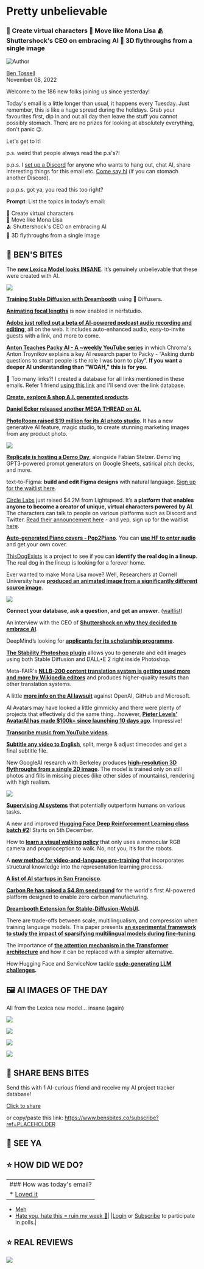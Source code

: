 # Pretty unbelievable

### 🤡 Create virtual characters 💃 Move like Mona Lisa 🫂 Shuttershock's CEO on embracing AI 🌁 3D flythroughs from a single image

![Author](https://media.beehiiv.com/cdn-cgi/image/fit=scale-down,format=auto,onerror=redirect,quality=80/uploads/user/profile_picture/fc858b4d-39e3-4be1-abf4-2b55504e21a2/thumb_uJ4UYake_400x400.jpg)

[Ben Tossell](https://www.twitter.com/bentossell)\
November 08, 2022

Welcome to the 186 new folks joining us since yesterday!

Today's email is a little longer than usual, it happens every Tuesday. Just remember, this is like a huge spread during the holidays. Grab your favourites first, dip in and out all day then leave the stuff you cannot possibly stomach. There are no prizes for looking at absolutely everything, don't panic 😉.

Let's get to it!

p.s. weird that people always read the p.s's?!

p.p.s. I [set up a Discord](https://discord.gg/e2eHhdAt) for anyone who wants to hang out, chat AI, share interesting things for this email etc. [Come say hi](https://discord.gg/e2eHhdAt) (if you can stomach another Discord).

p.p.p.s. got ya, you read this too right?

**Prompt**: List the topics in today’s email:

🤡 Create virtual characters\
💃 Move like Mona Lisa\
🫂 Shuttershock's CEO on embracing AI\
🌁 3D flythroughs from a single image

## **🫦 BEN'S BITES**

The **[new Lexica Model looks INSANE](https://twitter.com/sharifshameem/status/1589633782511960065).** It’s genuinely unbelievable that these were created with AI.

![](https://media.beehiiv.com/cdn-cgi/image/fit=scale-down,format=auto,onerror=redirect,quality=80/uploads/asset/file/70e838ea-15db-41c7-8c56-46f1e7b5c30b/Group_6.png)

[**Training Stable Diffusion with Dreambooth**](https://huggingface.co/blog/dreambooth) using 🧨 Diffusers.

**[Animating focal lengths](https://twitter.com/nerfstudioteam/status/1589493512529383426?s=12\&t=FjVqfJr8bgmaHKBk8Mm0uA)** is now enabled in nerfstudio.

**[Adobe just rolled out a beta of AI-powered podcast audio recording and editing](https://podcast.adobe.com/)**, all on the web. It includes auto-enhanced audio, easy-to-invite guests with a link, and more to come.

[**Anton Teaches Packy AI - A ~weekly YouTube series**](https://www.youtube.com/watch?v=73Dx3Ts1ze4) in which Chroma's Anton Troynikov explains a key AI research paper to Packy - “Asking dumb questions to smart people is the role I was born to play”. **If you want a deeper AI understanding than "WOAH," this is for you**.

👋 Too many links?! I created a database for all links mentioned in these emails. Refer 1 friend [using this link](https://www.bensbites.co/subscribe?ref=PLACEHOLDER) and I'll send over the link database.

[**Create, explore & shop A.I. generated products**](https://www.productsby.ai/)**.**

[**Daniel Ecker released another MEGA THREAD on AI.**](https://twitter.com/daniel_eckler/status/1589629394372669440)

[**PhotoRoom raised $19 million for its AI photo studio**](https://photoroom.notion.site/PhotoRoom-raises-19-million-to-double-down-on-its-AI-photo-studio-already-powering-millions-of-rese-71ec6064667645c98f8b183a4d56c282). It has a new generative AI feature, magic studio, to create stunning marketing images from any product photo.

![](https://media.beehiiv.com/cdn-cgi/image/fit=scale-down,format=auto,onerror=redirect,quality=80/uploads/asset/file/8ef39220-89f0-4505-a08d-1dceac656e5b/Screenshot_2022-11-08_at_13.39.05.png)

[**Replicate is hosting a Demo Day**](https://twitter.com/replicatehq/status/1589642410455343105), alongside Fabian Stelzer. Demo’ing GPT3-powered prompt generators on Google Sheets, satirical pitch decks, and more.

text-to-Figma: **build and edit Figma designs** with natural language. [Sign up for the waitlist here](http://text-to-figma.com).

[Circle Labs](https://circlelabs.xyz/) just raised $4.2M from Lightspeed. It’s **a platform that enables anyone to become a creator of unique, virtual characters powered by AI**. The characters can talk to people on various platforms such as Discord and Twitter. [Read their announcement here](https://circlelabs.xyz/) - and yep, sign up for the waitlist [here](https://docs.google.com/forms/d/e/1FAIpQLSenXhLzeYsjc94Au4JUHhL3ZH4LQl-filmt7cBPv6C7YAcuZw/viewform).

[**Auto-generated Piano covers - Pop2Piano**](https://sweetcocoa.github.io/pop2piano_samples/). You can [**use HF to enter audio**](https://huggingface.co/spaces/sweetcocoa/pop2piano) and get your own cover.

[ThisDogExists](https://thisdogexists.com/) is a project to see if you can **identify the real dog in a lineup**. The real dog in the lineup is looking for a forever home.

Ever wanted to make Mona Lisa move? Well, Researchers at Cornell University have [**produced an animated image from a significantly different source image**](https://twitter.com/pascal_bornet/status/1589520551818698755).

![](https://media.beehiiv.com/cdn-cgi/image/fit=scale-down,format=auto,onerror=redirect,quality=80/uploads/asset/file/358c21e2-93d1-49cf-b813-bb77958ec1b5/ezgif.com-gif-maker__21_.gif)

**Connect your database, ask a question, and get an answer**. ([waitlist](https://www.usechannel.com/))

An interview with the CEO of [**Shuttershock on why they decided to embrace AI**](https://www.emergingtechbrew.com/stories/2022/11/04/why-shutterstock-execs-decided-to-embrace-dall-e-2).

DeepMind’s looking for [**applicants for its scholarship programme**](https://www.deepmind.com/scholarships).

[**The Stability Photoshop plugin**](https://christiancantrell.com/#ai-ml) allows you to generate and edit images using both Stable Diffusion and DALL•E 2 right inside Photoshop.

Meta-FAIR's [**NLLB-200 content translation system is getting used more and more by Wikipedia editors**](https://twitter.com/metaai/status/1589683795720310785?s=12\&t=xJHYQYLsAaPY-EMkjEoQsA) and produces higher-quality results than other translation systems.

A little [**more info on the AI lawsuit**](https://www.theregister.com/2022/11/07/in_brief_ai/) against OpenAI, GitHub and Microsoft.

AI Avatars may have looked a little gimmicky and there were plenty of projects that effectively did the same thing…however, [**Pieter Levels’ AvatarAI has made $100k+ since launching 10 days ago**](https://twitter.com/levelsio/status/1589737798244118528?s=12\&t=RbntBcl2EVdfbppHkXjS-A). Impressive!

[**Transcribe music from YouTube videos**](https://huggingface.co/spaces/juancopi81/youtube-music-transcribe).

[**Subtitle any video to English**](https://www.supertranslate.ai/), split, merge & adjust timecodes and get a final subtitle file.

New GoogleAI research with Berkeley produces [**high-resolution 3D flythroughs from a single 2D image**](https://ai.googleblog.com/2022/11/infinite-nature-generating-3d.html). The model is trained only on still photos and fills in missing pieces (like other sides of mountains), rendering with high realism.

![](https://media.beehiiv.com/cdn-cgi/image/fit=scale-down,format=auto,onerror=redirect,quality=80/uploads/asset/file/5143e000-14e3-40cd-82af-9371a67c6686/ezgif.com-gif-maker__20_.gif)

[**Supervising AI systems**](https://arxiv.org/abs/2211.03540) that potentially outperform humans on various tasks.

A new and improved [**Hugging Face Deep Reinforcement Learning class batch #2**](https://huggingface.us17.list-manage.com/subscribe?u=7f57e683fa28b51bfc493d048\&id=8c406b6440)! Starts on 5th December.

How to [**learn a visual walking policy**](https://antonilo.github.io/vision_locomotion/) that only uses a monocular RGB camera and proprioception to walk. No, not you, it’s for the robots.

A [**new method for video-and-language pre-training**](https://arxiv.org/abs/2211.03314) that incorporates structural knowledge into the representation learning process.

[**A list of AI startups in San Francisco**](https://docs.google.com/document/d/18b12miTZyMpBida_C3eswar9fHP1AF0v4dmIOoy-N2s/edit).

[**Carbon Re has raised a $4.8m seed round**](https://twitter.com/nntsn/status/1589739810578915328?s=12\&t=zT1ZqQhP2a2p1x4URVGAYA) for the world's first AI-powered platform designed to enable zero carbon manufacturing.

[**Dreambooth Extension for Stable-Diffusion-WebUI**](https://github.com/d8ahazard/sd_dreambooth_extension)**.**

There are trade-offs between scale, multilingualism, and compression when training language models. This paper presents [**an experimental framework to study the impact of sparsifying multilingual models during fine-tuning**](https://arxiv.org/abs/2211.02738).

The importance of [**the attention mechanism in the Transformer architecture**](https://arxiv.org/abs/2211.03495) and how it can be replaced with a simpler alternative.

How Hugging Face and ServiceNow tackle [**code-generating LLM challenges**](https://venturebeat.com/ai/how-code-generating-ai-code-llms-is-creating-new-challenges-as-it-matures/)**.**

## **🖼 AI IMAGES OF THE DAY**

All from the Lexica new model... insane (again)

![](https://media.beehiiv.com/cdn-cgi/image/fit=scale-down,format=auto,onerror=redirect,quality=80/uploads/asset/file/f36bea47-7074-4e78-9b34-5e2e692acaa8/FhAdHWMUYAEJWcw.jpeg)

![](https://media.beehiiv.com/cdn-cgi/image/fit=scale-down,format=auto,onerror=redirect,quality=80/uploads/asset/file/2b630572-2b0f-4abf-8d44-048ab8b33eb3/FhAdHWMVQAEgmY8.jpeg)

![](https://media.beehiiv.com/cdn-cgi/image/fit=scale-down,format=auto,onerror=redirect,quality=80/uploads/asset/file/b457c9e2-0d93-4d0d-8ab0-b9a936fad8e9/FhAckmDVsAAcQTp.jpeg)

![](https://media.beehiiv.com/cdn-cgi/image/fit=scale-down,format=auto,onerror=redirect,quality=80/uploads/asset/file/63176105-fb36-4a65-87e8-6ea9982d4973/FhAckmEVsAITLmj.jpeg)

## **🤗 SHARE BENS BITES**

Send this with 1 AI-curious friend and receive my AI project tracker database!

[Click to share](https://www.bensbites.co/subscribe?ref=PLACEHOLDER)

or copy/paste this link: https://www.bensbites.co/subscribe?ref=PLACEHOLDER

## **👋 SEE YA**

## **⭐️ HOW DID WE DO?**

||
|:---|
|### How was today's email?|
|\* [Loved it](https://www.bensbites.co/login)

- [Meh](https://www.bensbites.co/login)
- [Hate you, hate this = ruin my week 🥹](https://www.bensbites.co/login)|
  |[Login](https://www.bensbites.co/login) or [Subscribe](https://www.bensbites.co/subscribe) to participate in polls.|

## **⭐️ REAL** REVIEWS

![](https://media.beehiiv.com/cdn-cgi/image/fit=scale-down,format=auto,onerror=redirect,quality=80/uploads/asset/file/fedbeeff-a2f3-4ff2-bd78-903435701f37/Screenshot_2022-10-26_at_14.02.06.png)
